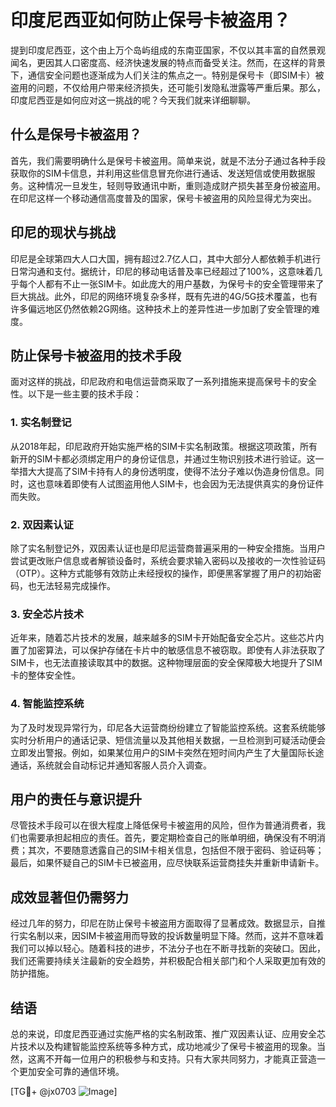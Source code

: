 # 印度尼西亚如何防止保号卡被盗用？

提到印度尼西亚，这个由上万个岛屿组成的东南亚国家，不仅以其丰富的自然景观闻名，更因其人口密度高、经济快速发展的特点而备受关注。然而，在这样的背景下，通信安全问题也逐渐成为人们关注的焦点之一。特别是保号卡（即SIM卡）被盗用的问题，不仅给用户带来经济损失，还可能引发隐私泄露等严重后果。那么，印度尼西亚是如何应对这一挑战的呢？今天我们就来详细聊聊。

## 什么是保号卡被盗用？

首先，我们需要明确什么是保号卡被盗用。简单来说，就是不法分子通过各种手段获取你的SIM卡信息，并利用这些信息冒充你进行通话、发送短信或使用数据服务。这种情况一旦发生，轻则导致通讯中断，重则造成财产损失甚至身份被盗用。在印尼这样一个移动通信高度普及的国家，保号卡被盗用的风险显得尤为突出。

## 印尼的现状与挑战

印尼是全球第四大人口大国，拥有超过2.7亿人口，其中大部分人都依赖手机进行日常沟通和支付。据统计，印尼的移动电话普及率已经超过了100%，这意味着几乎每个人都有不止一张SIM卡。如此庞大的用户基数，为保号卡的安全管理带来了巨大挑战。此外，印尼的网络环境复杂多样，既有先进的4G/5G技术覆盖，也有许多偏远地区仍然依赖2G网络。这种技术上的差异性进一步加剧了安全管理的难度。

## 防止保号卡被盗用的技术手段

面对这样的挑战，印尼政府和电信运营商采取了一系列措施来提高保号卡的安全性。以下是一些主要的技术手段：

### 1. 实名制登记

从2018年起，印尼政府开始实施严格的SIM卡实名制政策。根据这项政策，所有新开的SIM卡都必须绑定用户的身份证信息，并通过生物识别技术进行验证。这一举措大大提高了SIM卡持有人的身份透明度，使得不法分子难以伪造身份信息。同时，这也意味着即使有人试图盗用他人SIM卡，也会因为无法提供真实的身份证件而失败。

### 2. 双因素认证

除了实名制登记外，双因素认证也是印尼运营商普遍采用的一种安全措施。当用户尝试更改账户信息或者解锁设备时，系统会要求输入密码以及接收的一次性验证码（OTP）。这种方式能够有效防止未经授权的操作，即便黑客掌握了用户的初始密码，也无法轻易完成操作。

### 3. 安全芯片技术

近年来，随着芯片技术的发展，越来越多的SIM卡开始配备安全芯片。这些芯片内置了加密算法，可以保护存储在卡片中的敏感信息不被窃取。即使有人非法获取了SIM卡，也无法直接读取其中的数据。这种物理层面的安全保障极大地提升了SIM卡的整体安全性。

### 4. 智能监控系统

为了及时发现异常行为，印尼各大运营商纷纷建立了智能监控系统。这套系统能够实时分析用户的通话记录、短信流量以及其他相关数据，一旦检测到可疑活动便会立即发出警报。例如，如果某位用户的SIM卡突然在短时间内产生了大量国际长途通话，系统就会自动标记并通知客服人员介入调查。

## 用户的责任与意识提升

尽管技术手段可以在很大程度上降低保号卡被盗用的风险，但作为普通消费者，我们也需要承担起相应的责任。首先，要定期检查自己的账单明细，确保没有不明消费；其次，不要随意透露自己的SIM卡相关信息，包括但不限于密码、验证码等；最后，如果怀疑自己的SIM卡已被盗用，应尽快联系运营商挂失并重新申请新卡。

## 成效显著但仍需努力

经过几年的努力，印尼在防止保号卡被盗用方面取得了显著成效。数据显示，自推行实名制以来，因SIM卡被盗用而导致的投诉数量明显下降。然而，这并不意味着我们可以掉以轻心。随着科技的进步，不法分子也在不断寻找新的突破口。因此，我们还需要持续关注最新的安全趋势，并积极配合相关部门和个人采取更加有效的防护措施。

## 结语

总的来说，印度尼西亚通过实施严格的实名制政策、推广双因素认证、应用安全芯片技术以及构建智能监控系统等多种方式，成功地减少了保号卡被盗用的现象。当然，这离不开每一位用户的积极参与和支持。只有大家共同努力，才能真正营造一个更加安全可靠的通信环境。

[TG💪+ @jx0703 ![Image](https://github.com/user-attachments/assets/dbca1d08-cadb-493c-b0ec-ad6f7a83f270)]